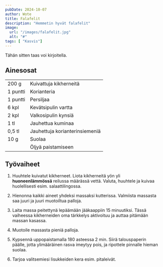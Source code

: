 ```yaml
---
pubDate: 2024-10-07
author: Wote
title: Falafelit
description: "Hemmetin hyvät falafelit"
image:
  url: "/images/falafelit.jpg"
  alt: "#"
tags: [ "Kasvis"]
---
```


Tähän sitten taas voi kirjoitella.

## Ainesosat
|||
---|---
200 g|Kuivattuja kikherneitä
1 puntti|Korianteria
1 puntti|Persiljaa
6 kpl|Kevätsipulin vartta
2 kpl|Valkosipulin kynsiä
1 tl|Jauhettua kuminaa
0,5 tl|Jauhettuja korianterinsiemeniä
10 g|Suolaa
||Öljyä paistamiseen

## Työvaiheet

1. Huuhtele kuivatut kikherneet. Liota kikherneitä yön yli **huoneenlämmössä** reilussa määrässä vettä. Valuta, huuhtele ja kuivaa huolellisesti esim. salaattilingossa.

2. Hienonna kaikki aineet yhdeksi massaksi kutterissa. Valmiista massasta saa juuri ja juuri muotoiltua palloja.

3. Laita massa peitettynä lepäämään jääkaappiin 15 minuutiksi. Tässä vaiheessa kikherneiden oma tärkkelys aktivoituu ja auttaa pitämään massan kasassa.

4. Muotoile massasta pieniä palloja. 

5. Kypsennä uppopaistamalla 180 asteessa 2 min. Siirä talouspaperin päälle, jotta ylimääräinen rasva imeytyy pois, ja ripottele pinnalle hieman suolaa.

6. Tarjoa valitsemiesi lisukkeiden kera esim. pitaleivät.